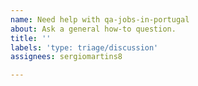 ```yaml
---
name: Need help with qa-jobs-in-portugal
about: Ask a general how-to question.
title: ''
labels: 'type: triage/discussion'
assignees: sergiomartins8

---
```




